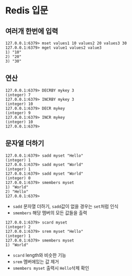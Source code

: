 # Redis 입문

## 여러개 한번에 입력
```
127.0.0.1:6379> mset values1 10 values2 20 values3 30
127.0.0.1:6379> mget value1 values2 value3
1) "10"
2) "20"
3) "30"
```

## 연산
```
127.0.0.1:6379> DECRBY mykey 3
(integer) 7
127.0.0.1:6379> INCRBY mykey 3
(integer) 10
127.0.0.1:6379> DECR mykey
(integer) 9
127.0.0.1:6379> INCR mykey
(integer) 10
127.0.0.1:6379>
```

## 문자열 더하기
```
127.0.0.1:6379> sadd myset "Hello"
(integer) 1
127.0.0.1:6379> sadd myset "World"
(integer) 1
127.0.0.1:6379> sadd myset "World"
(integer) 0
127.0.0.1:6379> smembers myset
1) "World"
2) "Hello"
127.0.0.1:6379>
```

* `sadd` 문자열 더하기, `sadd`값이 없을 경우는 `set`처럼 인식
* `smembers` 해당 맴버의 모든 값들을 출력


```
127.0.0.1:6379> scard myset
(integer) 2
127.0.0.1:6379> srem myset "Hello"
(integer) 1
127.0.0.1:6379> smembers myset
1) "World"
```

* `scard` length와 비슷한 기능
* `srem` 멤버에있는 값 제거
* `smembers myset` 출력시 `Hello`삭제 확인
